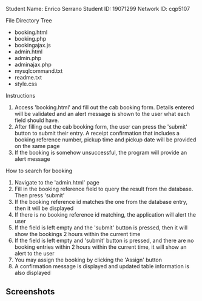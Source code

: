 Student Name: Enrico Serrano
Student ID: 19071299
Network ID: cqp5107

File Directory Tree 
- booking.html
- booking.php
- bookingajax.js
- admin.html
- admin.php
- adminajax.php
- mysqlcommand.txt 
- readme.txt 
- style.css

Instructions
1. Access 'booking.html' and fill out the cab booking form. Details entered will be validated and an alert message is shown to the user what each field should have.
2. After filling out the cab booking form, the user can press the 'submit' button to submit their entry. A receipt confirmation that includes a booking reference number, pickup time and pickup date will be provided on the same page
3. If the booking is somehow unsuccessful, the program will provide an alert message

How to search for booking
1. Navigate to the 'admin.html' page 
2. Fill in the booking reference field to query the result from the database. Then press 'submit'
3. If the booking reference id matches the one from the database entry, then it will be displayed
4. If there is no booking reference id matching, the application will alert the user
5. If the field is left empty and the 'submit' button is pressed, then it will show the bookings 2 hours within the current time
6. If the field is left empty and 'submit' button is pressed, and there are no booking entries within 2 hours within the current time, it will show an alert to the user
7. You may assign the booking by clicking the 'Assign' button
8. A confirmation message is displayed and updated table information is also displayed

## Screenshots
